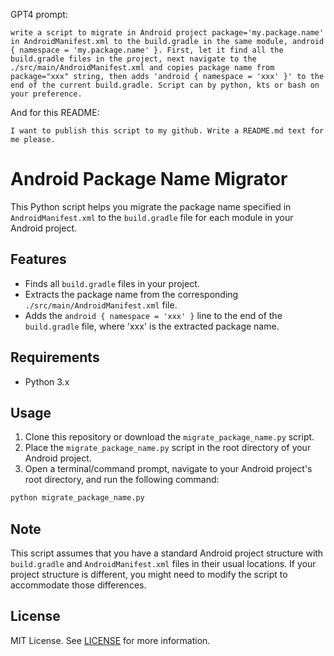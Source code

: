 
GPT4 prompt: 
```
write a script to migrate in Android project package='my.package.name' in AndroidManifest.xml to the build.gradle in the same module, android { namespace = 'my.package.name' }. First, let it find all the build.gradle files in the project, next navigate to the ./src/main/AndroidManifest.xml and copies package name from package="xxx" string, then adds 'android { namespace = 'xxx' }' to the end of the current build.gradle. Script can by python, kts or bash on your preference.
```
And for this README:
```
I want to publish this script to my github. Write a README.md text for me please.
```

# Android Package Name Migrator
This Python script helps you migrate the package name specified in `AndroidManifest.xml` to the `build.gradle` file for each module in your Android project.

## Features

- Finds all `build.gradle` files in your project.
- Extracts the package name from the corresponding `./src/main/AndroidManifest.xml` file.
- Adds the `android { namespace = 'xxx' }` line to the end of the `build.gradle` file, where 'xxx' is the extracted package name.

## Requirements

- Python 3.x

## Usage

1. Clone this repository or download the `migrate_package_name.py` script.
2. Place the `migrate_package_name.py` script in the root directory of your Android project.
3. Open a terminal/command prompt, navigate to your Android project's root directory, and run the following command:

```sh
python migrate_package_name.py
```

## Note
This script assumes that you have a standard Android project structure with `build.gradle` and `AndroidManifest.xml` files in their usual locations. If your project structure is different, you might need to modify the script to accommodate those differences.

## License

MIT License. See [LICENSE](LICENSE) for more information.
